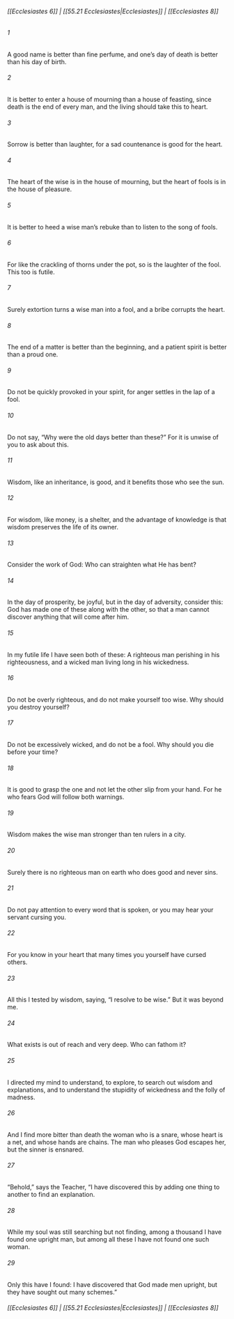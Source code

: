 
###### [[Ecclesiastes 6]] | [[55.21 Ecclesiastes|Ecclesiastes]] | [[Ecclesiastes 8]]

###### 1
A good name is better than fine perfume, and one’s day of death is better than his day of birth.
###### 2
It is better to enter a house of mourning than a house of feasting, since death is the end of every man, and the living should take this to heart.
###### 3
Sorrow is better than laughter, for a sad countenance is good for the heart.
###### 4
The heart of the wise is in the house of mourning, but the heart of fools is in the house of pleasure.
###### 5
It is better to heed a wise man’s rebuke than to listen to the song of fools.
###### 6
For like the crackling of thorns under the pot, so is the laughter of the fool. This too is futile.
###### 7
Surely extortion turns a wise man into a fool, and a bribe corrupts the heart.
###### 8
The end of a matter is better than the beginning, and a patient spirit is better than a proud one.
###### 9
Do not be quickly provoked in your spirit, for anger settles in the lap of a fool.
###### 10
Do not say, “Why were the old days better than these?” For it is unwise of you to ask about this.
###### 11
Wisdom, like an inheritance, is good, and it benefits those who see the sun.
###### 12
For wisdom, like money, is a shelter, and the advantage of knowledge is that wisdom preserves the life of its owner.
###### 13
Consider the work of God: Who can straighten what He has bent?
###### 14
In the day of prosperity, be joyful, but in the day of adversity, consider this: God has made one of these along with the other, so that a man cannot discover anything that will come after him.
###### 15
In my futile life I have seen both of these: A righteous man perishing in his righteousness, and a wicked man living long in his wickedness.
###### 16
Do not be overly righteous, and do not make yourself too wise. Why should you destroy yourself?
###### 17
Do not be excessively wicked, and do not be a fool. Why should you die before your time?
###### 18
It is good to grasp the one and not let the other slip from your hand. For he who fears God will follow both warnings.
###### 19
Wisdom makes the wise man stronger than ten rulers in a city.
###### 20
Surely there is no righteous man on earth who does good and never sins.
###### 21
Do not pay attention to every word that is spoken, or you may hear your servant cursing you.
###### 22
For you know in your heart that many times you yourself have cursed others.
###### 23
All this I tested by wisdom, saying, “I resolve to be wise.” But it was beyond me.
###### 24
What exists is out of reach and very deep. Who can fathom it?
###### 25
I directed my mind to understand, to explore, to search out wisdom and explanations, and to understand the stupidity of wickedness and the folly of madness.
###### 26
And I find more bitter than death the woman who is a snare, whose heart is a net, and whose hands are chains. The man who pleases God escapes her, but the sinner is ensnared.
###### 27
“Behold,” says the Teacher, “I have discovered this by adding one thing to another to find an explanation.
###### 28
While my soul was still searching but not finding, among a thousand I have found one upright man, but among all these I have not found one such woman.
###### 29
Only this have I found: I have discovered that God made men upright, but they have sought out many schemes.”

###### [[Ecclesiastes 6]] | [[55.21 Ecclesiastes|Ecclesiastes]] | [[Ecclesiastes 8]]
